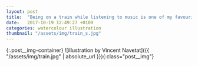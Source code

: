 ```yaml
---
layout: post
title:  "Being on a train while listening to music is one of my favourite things to do on Earth"
date:   2017-10-19 12:49:27 +0100
categories: watercolour illustration
thumbnail: "/assets/img/train_s.jpg"
---
```

{:.post__img-container}
  ![illustration by Vincent Navetat]({{ "/assets/img/train.jpg" | absolute_url }}){:class="post__img"}
